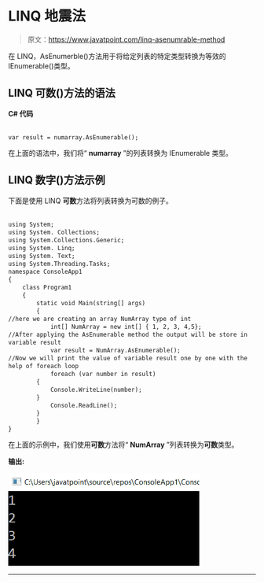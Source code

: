 # LINQ 地震法

> 原文：<https://www.javatpoint.com/linq-asenumrable-method>

在 LINQ，AsEnumerble()方法用于将给定列表的特定类型转换为等效的 IEnumerable()类型。

## LINQ 可数()方法的语法

**C# 代码**

```

var result = numarray.AsEnumerable();

```

在上面的语法中，我们将“ **numarray** ”的列表转换为 IEnumerable 类型。

## LINQ 数字()方法示例

下面是使用 LINQ **可数**方法将列表转换为可数的例子。

```

using System;
using System. Collections;
using System.Collections.Generic;
using System. Linq;
using System. Text;
using System.Threading.Tasks;
namespace ConsoleApp1
{
    class Program1
    {
        static void Main(string[] args)
        {
//here we are creating an array NumArray type of int
            int[] NumArray = new int[] { 1, 2, 3, 4,5};
//After applying the AsEnumerable method the output will be store in variable result
            var result = NumArray.AsEnumerable();
//Now we will print the value of variable result one by one with the help of foreach loop
            foreach (var number in result)
        {
            Console.WriteLine(number);
        }
            Console.ReadLine();
        }
        }
}

```

在上面的示例中，我们使用**可数**方法将“ **NumArray** ”列表转换为**可数**类型。

**输出:**

![LINQ AsEnumrable() Method](img/563f0f028c944e89b3851aed00cfe1ce.png)

* * *